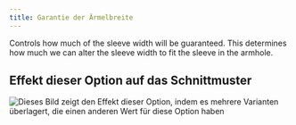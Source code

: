 ```yaml
---
title: Garantie der Ärmelbreite
---
```


Controls how much of the sleeve width will be guaranteed. This determines how much we can alter the sleeve width to fit the sleeve in the armhole.

## Effekt dieser Option auf das Schnittmuster

![Dieses Bild zeigt den Effekt dieser Option, indem es mehrere Varianten überlagert, die einen anderen Wert für diese Option haben](teagan_sleevewidthguarantee_sample.svg "Effekt dieser Option auf das Schnittmuster")
